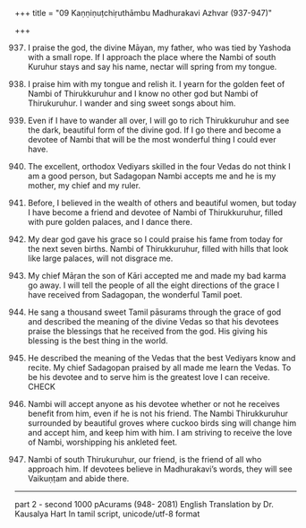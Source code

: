 +++
title = "09 Kaṇṇiṇuṭchiṛuthāmbu Madhurakavi Azhvar (937-947)"

+++

937. I praise the god, the divine Māyan, my father,
     who was tied by Yashoda with a small rope.
     If I approach the place where the Nambi of south Kuruhur stays
     and say his name, nectar will spring from my tongue.

938. I praise him with my tongue and relish it.
     I yearn for the golden feet of Nambi of Thirukkuruhur
     and I know no other god but Nambi of Thirukuruhur.
     I wander and sing sweet songs about him.

939. Even if I have to wander all over,
     I will go to rich Thirukkuruhur
     and see the dark, beautiful form of the divine god.
     If I go there and become a devotee of Nambi
     that will be the most wonderful thing I could ever have.

940. The excellent, orthodox Vediyars
     skilled in the four Vedas
     do not think I am a good person,
     but Sadagopan Nambi accepts me
     and he is my mother, my chief and my ruler.

941. Before, I believed in the wealth of others
     and beautiful women,
     but today I have become a friend and devotee
     of Nambi of Thirukkuruhur,
     filled with pure golden palaces, and I dance there.

942. My dear god gave his grace
     so I could praise his fame from today
     for the next seven births.
     Nambi of Thirukkuruhur,
     filled with hills that look like large palaces,
     will not disgrace me.

943. My chief Māṛan the son of Kāri
     accepted me and made my bad karma go away.
     I will tell the people of all the eight directions
     of the grace I have received
     from Sadagopan, the wonderful Tamil poet.

944. He sang a thousand sweet Tamil pāsurams
     through the grace of god
     and described the meaning of the divine Vedas
     so that his devotees praise the blessings
     that he received from the god.
     His giving his blessing is the best thing in the world.

945. He described the meaning of the Vedas
     that the best Vediyars know and recite.
     My chief Sadagopan praised by all
     made me learn the Vedas.
     To be his devotee and to serve him
     is the greatest love I can receive. CHECK

946. Nambi will accept anyone as his devotee
     whether or not he receives benefit from him,
     even if he is not his friend.
     The Nambi Thirukkuruhur
     surrounded by beautiful groves where cuckoo birds sing
     will change him and accept him, and keep him with him.
     I am striving to receive the love of Nambi,
     worshipping his ankleted feet.

947. Nambi of south Thirukuruhur, our friend,
     is the friend of all who approach him.
     If devotees believe in Madhurakavi’s words,
     they will see Vaikuṇṭam and abide there.
--------------


part 2 - second 1000 pAcurams (948- 2081)
English Translation by Dr. Kausalya Hart
In tamil script, unicode/utf-8 format

